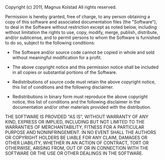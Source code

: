Copyright (c) 2011, Magnus Kolstad
All rights reserved.

Permission is hereby granted, free of charge, to any person obtaining a copy of
this software and associated documentation files (the "Software"), to deal in
the Software without restriction except as noted below, including without
limitation the rights to use, copy, modify, merge, publish, distribute, and/or
sublicense, and to permit persons to whom the Software is furnished to do so,
subject to the following conditions:

- The Software and/or source code cannot be copied in whole and sold without
  meaningful modification for a profit. 

- The above copyright notice and this permission notice shall be included in
  all copies or substantial portions of the Software.

- Redistributions of source code must retain the above copyright notice, this
  list of conditions and the following disclaimer.

- Redistributions in binary form must reproduce the above copyright notice,
  this list of conditions and the following disclaimer in the documentation
  and/or other materials provided with the distribution.

THE SOFTWARE IS PROVIDED "AS IS", WITHOUT WARRANTY OF ANY KIND, EXPRESS OR
IMPLIED, INCLUDING BUT NOT LIMITED TO THE WARRANTIES OF MERCHANTABILITY, FITNESS
FOR A PARTICULAR PURPOSE AND NONINFRINGEMENT. IN NO EVENT SHALL THE AUTHORS OR
COPYRIGHT HOLDERS BE LIABLE FOR ANY CLAIM, DAMAGES OR OTHER LIABILITY, WHETHER
IN AN ACTION OF CONTRACT, TORT OR OTHERWISE, ARISING FROM, OUT OF OR IN
CONNECTION WITH THE SOFTWARE OR THE USE OR OTHER DEALINGS IN THE SOFTWARE.